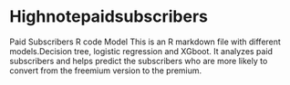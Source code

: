 # Highnotepaidsubscribers
Paid Subscribers R code Model
This is an R markdown file with different models.Decision tree, logistic regression and XGboot.
It analyzes paid subscribers and helps predict the subscribers who are more likely to convert from the
freemium version to the premium. 
